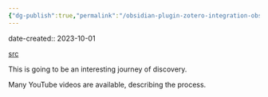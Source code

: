```yaml
---
{"dg-publish":true,"permalink":"/obsidian-plugin-zotero-integration-obsidian-zotero/","noteIcon":"2"}
---
```


date-created:: 2023-10-01

[src](https://github.com/mgmeyers/obsidian-zotero-integration)

This is going to be an interesting journey of discovery.

Many YouTube videos are available, describing the process.
